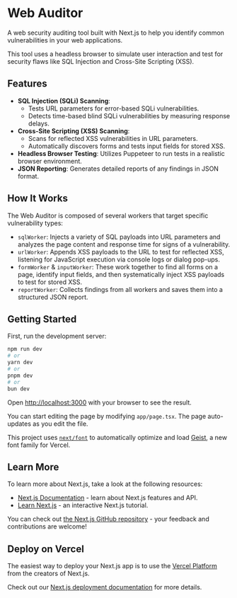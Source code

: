 
# Web Auditor

A web security auditing tool built with Next.js to help you identify common vulnerabilities in your web applications.

This tool uses a headless browser to simulate user interaction and test for security flaws like SQL Injection and Cross-Site Scripting (XSS).

## Features

-   **SQL Injection (SQLi) Scanning**:
    -   Tests URL parameters for error-based SQLi vulnerabilities.
    -   Detects time-based blind SQLi vulnerabilities by measuring response delays.
-   **Cross-Site Scripting (XSS) Scanning**:
    -   Scans for reflected XSS vulnerabilities in URL parameters.
    -   Automatically discovers forms and tests input fields for stored XSS.
-   **Headless Browser Testing**: Utilizes Puppeteer to run tests in a realistic browser environment.
-   **JSON Reporting**: Generates detailed reports of any findings in JSON format.

## How It Works

The Web Auditor is composed of several workers that target specific vulnerability types:

-   `sqlWorker`: Injects a variety of SQL payloads into URL parameters and analyzes the page content and response time for signs of a vulnerability.
-   `urlWorker`: Appends XSS payloads to the URL to test for reflected XSS, listening for JavaScript execution via console logs or dialog pop-ups.
-   `formWorker` & `inputWorker`: These work together to find all forms on a page, identify input fields, and then systematically inject XSS payloads to test for stored XSS.
-   `reportWorker`: Collects findings from all workers and saves them into a structured JSON report.

## Getting Started

First, run the development server:

```bash
npm run dev
# or
yarn dev
# or
pnpm dev
# or
bun dev
```

Open [http://localhost:3000](http://localhost:3000) with your browser to see the result.

You can start editing the page by modifying `app/page.tsx`. The page auto-updates as you edit the file.

This project uses [`next/font`](https://nextjs.org/docs/app/building-your-application/optimizing/fonts) to automatically optimize and load [Geist](https://vercel.com/font), a new font family for Vercel.

## Learn More

To learn more about Next.js, take a look at the following resources:

- [Next.js Documentation](https://nextjs.org/docs) - learn about Next.js features and API.
- [Learn Next.js](https://nextjs.org/learn) - an interactive Next.js tutorial.

You can check out [the Next.js GitHub repository](https://github.com/vercel/next.js) - your feedback and contributions are welcome!

## Deploy on Vercel

The easiest way to deploy your Next.js app is to use the [Vercel Platform](https://vercel.com/new?utm_medium=default-template&filter=next.js&utm_source=create-next-app&utm_campaign=create-next-app-readme) from the creators of Next.js.

Check out our [Next.js deployment documentation](https://nextjs.org/docs/app/building-your-application/deploying) for more details.
